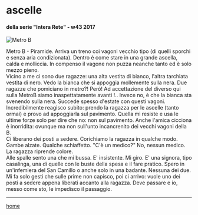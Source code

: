# ascelle  

#### della serie "Intera Rete" - w43 2017  
![](https://drive.google.com/uc?id=1mcHT7CRNm2Dy1wbx18-5IR4EHKUEvk_8 "Metro B")   
<!--- /interarete097.png  --->  

Metro B - Piramide. Arriva un treno coi vagoni vecchio tipo (di quelli sporchi e senza aria condizionata). Dentro è come stare in una grande ascella, calda e molliccia. In compenso il vagone non puzza neanche tanto ed è solo mezzo pieno.   
Vicino a me ci sono due ragazze: una alta vestita di bianco, l'altra tarchiata vestita di nero. Vedo la bianca che si appoggia mollemente sulla nera. Due ragazze che pomiciano in metro?! Però! Ad accettazione del diverso qui sulla MetroB siamo inaspettatamente avanti !.. Invece no, è che la bianca sta svenendo sulla nera. Succede spesso d'estate con questi vagoni.  
Incredibilmente reagisco subito: prendo la ragazza per le ascelle (tanto ormai) e provo ad appoggiarla sul pavimento.  Quella mi resiste e usa le ultime forze solo per dire che no: non sul pavimento. Anche l'amica cicciona è inorridita: ovunque ma non sull'unto incancrenito dei vecchi vagoni della B.  
Ci liberano dei posti a sedere. Corichiamo la ragazza in qualche modo. Gambe alzate. Qualche schiaffetto. "C'è un medico?" No, nessun medico. La ragazza riprende colore.  
Alle spalle sento una che mi bussa. E' insistente. Mi giro. E' una signora, tipo casalinga, una di quelle con le buste della spesa e il fare pratico. Spero in un'infemiera del San Camillo o anche solo in una badante. Nessuna dei due. Mi fa solo gesti che sulle prime non capisco, poi ci arrivo: vuole uno dei posti a sedere appena liberati accanto alla ragazza. Deve passare e io, messo come sto, le impedisco il passaggio.  


---  
[home](/interarete.md)